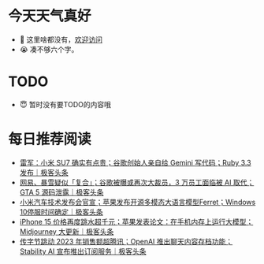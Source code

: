 # 今天天气真好
- 👋 这里啥都没有，[欢迎访问](https://zhangfeng-ola.github.io/)
- 😭 凑不够六个字。
<!---
- 👀 I’m interested in ...
- 🌱 I’m currently learning ...
- 💞️ I’m looking to collaborate on ...
- 📫 How to reach me ...
- 😇 I'm doing something ...

--->

# TODO 
- 😇 暂时没有要TODO的内容哦

<!---
zhangfeng-ola/zhangfeng-ola is a ✨ special ✨ repository because its `README.md` (this file) appears on your GitHub profile.
You can click the Preview link to take a look at your changes.
--->

# 每日推荐阅读
<!-- BLOG-POST-LIST:START -->
- [雷军：小米 SU7 确实有点贵；谷歌创始人亲自给 Gemini 写代码；Ruby 3.3 发布｜极客头条](https://blog.csdn.net/weixin_39786569/article/details/135237105)
- [网易、暴雪疑似「复合」；谷歌被曝或再次大裁员，3 万员工面临被 AI 取代；GTA 5 源码泄露｜极客头条](https://blog.csdn.net/weixin_39786569/article/details/135214679)
- [小米汽车技术发布会官宣；苹果发布开源多模态大语言模型Ferret；Windows 10停服时间确定｜极客头条](https://blog.csdn.net/weixin_39786569/article/details/135192485)
- [iPhone 15 价格再度跳水超千元；苹果发表论文：在手机内存上运行大模型；Midjourney 大更新｜极客头条](https://blog.csdn.net/weixin_39786569/article/details/135146055)
- [传字节跳动 2023 年销售额超腾讯；OpenAI 推出聊天内容存档功能；Stability AI 宣布推出订阅服务｜极客头条](https://blog.csdn.net/weixin_39786569/article/details/135123505)
<!-- BLOG-POST-LIST:END -->

